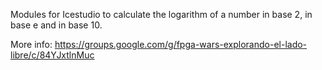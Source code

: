 Modules for Icestudio to calculate the logarithm of a number in base 2, in base e and in base 10.

More info: https://groups.google.com/g/fpga-wars-explorando-el-lado-libre/c/84YJxtlnMuc

